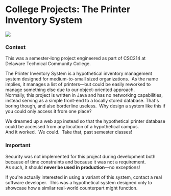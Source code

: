 # College Projects: The Printer Inventory System
<img src="https://raw.githubusercontent.com/Fasteroid/Fasteroid.github.io/main/readme-preview-image.png"></img>
### Context
This was a semester-long project engineered as part of CSC214 at Delaware Technical Community College.

The Printer Inventory System is a hypothetical inventory management system designed for medium-to-small sized organizations. &nbsp;As the name implies, it manages a list of printers—but could be easily reworked to manage something else due to our object-oriented approach.<br>
Normally, this project is written in Java and has no networking capabilities, instead serving as a simple front-end to a locally stored database. That's boring though, and also borderline useless. &nbsp;Why design a system like this if you could only access it from one place?

We dreamed up a web app instead so that the hypothetical printer database could be accessed from any location of a hypothetical campus.<br>
And it worked. &nbsp;We could. &nbsp;Take that, past semester classes!

### Important
Security was not implemented for this project during development both because of time constraints and because it was not a requirement.<br> As such, it should <b>never be used in production</b>—no exceptions!

If you're actually interested in using a variant of this system, contact a real software developer. &nbsp;This was a hypothetical system designed only to showcase how a similar real-world counterpart might function.
